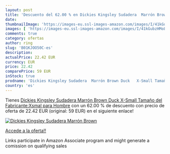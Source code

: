 ```yaml
---
layout: post
title: 'Descuento del 62.00 % en Dickies Kingsley Sudadera  Marrón Brown '
date: 
thumbnailImage: 'https://images-eu.ssl-images-amazon.com/images/I/41kGubzHMoL._SL200_.jpg'
images: [ 'https://images-eu.ssl-images-amazon.com/images/I/41kGubzHMoL._SL200_.jpg' ]
comments: true
category: ofertas
author: ring
slug: 'B01KJOO50C-es'
description:
actualPrice: 22.42 EUR
currency: EUR
price: 22.42
comparePrice: 59 EUR
inStock: true
prodname: 'Dickies Kingsley Sudadera  Marrón Brown Duck   X-Small Tamaño del Fabricante:Xsmal  para Hombre'
country: 'es'
---
```


Tienes [Dickies Kingsley Sudadera  Marrón Brown Duck   X-Small Tamaño del Fabricante:Xsmal  para Hombre](https://www.amazon.es/dp/B01KJOO50C/?tag=tolees-21) con un 62.00 % de descuento con precio de oferta de 22.42 EUR (original: 59 EUR) en el siguiente enlace!

[![Dickies Kingsley Sudadera  Marrón Brown ](https://images-eu.ssl-images-amazon.com/images/I/41kGubzHMoL._SL200_.jpg)](https://www.amazon.es/dp/B01KJOO50C/?tag=tolees-21)

[Accede a la oferta!!](https://www.amazon.es/dp/B01KJOO50C/?tag=tolees-21)

Links participate in Amazon Associate program and might generate a comission on qualifying sales


